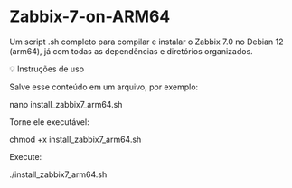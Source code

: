 # Zabbix-7-on-ARM64
Um script .sh completo para compilar e instalar o Zabbix 7.0 no Debian 12 (arm64), já com todas as dependências e diretórios organizados.

💡 Instruções de uso

Salve esse conteúdo em um arquivo, por exemplo:

nano install_zabbix7_arm64.sh


Torne ele executável:

chmod +x install_zabbix7_arm64.sh


Execute:

./install_zabbix7_arm64.sh
